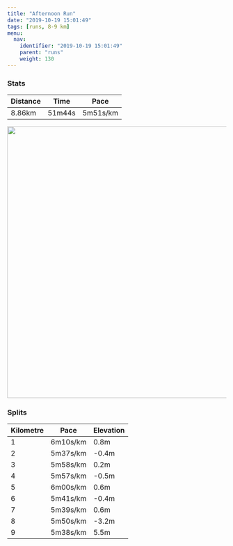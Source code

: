 ```yaml
---
title: "Afternoon Run"
date: "2019-10-19 15:01:49"
tags: [runs, 8-9 km]
menu:
  nav:
    identifier: "2019-10-19 15:01:49"
    parent: "runs"
    weight: 130
---
```


### Stats

| Distance | Time | Pace |
|----------|------|------|
|8.86km|51m44s|5m51s/km|

<img src='https://maps.googleapis.com/maps/api/staticmap?maptype=terrain&path=enc:mqkeIvtwLE@BQPCXFRHT?LH\Bl@RVDZEFFBEBDL@B?Z[LJVl@TPZPRCC@SPi@`AGx@@JFx@H\V\Tf@Fp@Rn@@VHPBd@X|@Dp@IV~@vBXPFT?RR~@AJPz@Rh@\hAR\BVFTTXP\RRDLNHZf@PlARd@JN@\D\h@~@CJ@FBDPDAdA@ZBVHP`@XFp@D|AL^^rBXz@Hb@FRt@hB|@tAnA~Ax@t@RHFAHIJCn@B^NPDd@\TVX`@r@rBr@vA|@tAl@t@d@h@\f@J\LVHFR^L`@V`@Nd@`@|@Lj@j@xALp@Vr@n@xBF^Xx@`@zBj@rDPrAfA~J`@zCXzCRnAFdALr@?p@EJQFCCE[GmA?QD@Jr@NdBDzBHp@Bv@GfCBR?p@PbCQzD?tBIzB?|@Ch@Dn@F\D`@Ax@BlAO|AM\A|@QjCAf@UrCI^?bAQnCQdHClC@xCN|DJjBJ|@d@hGh@|DNz@fAdFpAzDDVL`@|A|Df@fA|BdEPRd@`@n@z@n@n@x@n@vB`C\ZbAr@p@j@^XxAf@hAZfBXTAVHL@^PTHx@\RHH?FBTTHNMKo@UgBa@k@Gw@QMGOAu@SwC_AmAk@gAq@SQOEi@a@s@u@a@s@i@g@q@{@Sa@w@gAc@g@QOy@uAkBuDg@gAy@sCCSGUUk@{@oCOeAe@mBe@eCc@yCc@kESwC]qMFkHHaAAmABc@A_@BaA?w@Bk@B[Bo@@SRaALwAJa@Fg@p@oBE}@@e@P_AAiAEWOOAiABiACoAAy@ImADuALi@Da@@w@?cAGy@EoAB_A?s@Dw@A]SeAc@wF?o@[}BYaBk@mEIIa@Ic@y@eAyC]k@k@mAa@yAG_A?sAO_BKmBIg@Gw@YeAy@mC{@_CuAaDY_@w@{@a@Sq@QqBcAa@][k@OQI?EBe@ZE?ICkAqC_BqD_@gAm@yBo@oB&key=AIzaSyBPVQ_iynBzLujdhfLzy8Z-5zczbktE55k&size=800x800&scale=2&markers=color:yellow|label:S|53.47623,-2.25628&markers=color:green|label:F|53.47121999999998,-2.2674999999999943' width='625' />

### Splits

| Kilometre | Pace | Elevation |
|------|------|-----------|
|1|6m10s/km|0.8m|
|2|5m37s/km|-0.4m|
|3|5m58s/km|0.2m|
|4|5m57s/km|-0.5m|
|5|6m00s/km|0.6m|
|6|5m41s/km|-0.4m|
|7|5m39s/km|0.6m|
|8|5m50s/km|-3.2m|
|9|5m38s/km|5.5m|
